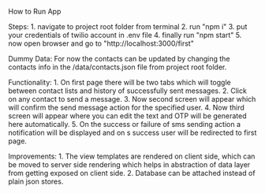 How to Run App

Steps: 
    1. navigate to project root folder from terminal
    2. run "npm i"
    3. put your credentials of twilio account in .env file
    4. finally run "npm start"
    5. now open browser and go to "http://localhost:3000/first"

Dummy Data: 
    For now the contacts can be updated by changing the contacts info in the /data/contacts.json file from project root folder.

Functionality:
    1. On first page there will be two tabs which will toggle between contact lists and history     of successfully sent messages.
    2. Click on any contact to send a message.
    3. Now second screen will appear which will confirm the send message action for the specified   user.
    4. Now third screen will appear where you can edit the text and OTP will be generated here      automatically.
    5. On the success or failure of sms sending action a notification will be displayed and on s    success user will be redirected to first page.

Improvements:
    1. The view templates are rendered on client side, which can be moved to server side            rendering which helps in abstraction of data layer from getting exposed on client side.
    2. Database can be attached instead of plain json stores.
